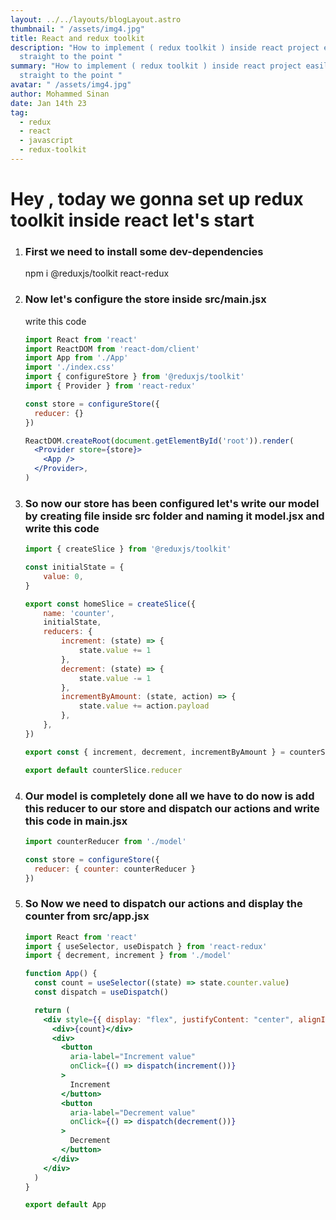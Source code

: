 ```yaml
---
layout: ../../layouts/blogLayout.astro
thumbnail: " /assets/img4.jpg"
title: React and redux toolkit
description: "How to implement ( redux toolkit ) inside react project easily and
  straight to the point "
summary: "How to implement ( redux toolkit ) inside react project easily and
  straight to the point "
avatar: " /assets/img4.jpg"
author: Mohammed Sinan
date: Jan 14th 23
tag:
  - redux
  - react
  - javascript
  - redux-toolkit
---
```

# H﻿ey , today we gonna set up redux toolkit inside react let's start

1. ### F﻿irst we need to install some dev-dependencies

   n﻿pm i @reduxjs/toolkit react-redux
2. ### N﻿ow let's configure the store inside src/main.jsx

   w﻿rite this code 

   ```jsx
   import React from 'react'
   import ReactDOM from 'react-dom/client'
   import App from './App'
   import './index.css'
   import { configureStore } from '@reduxjs/toolkit'
   import { Provider } from 'react-redux'

   const store = configureStore({
     reducer: {}
   })

   ReactDOM.createRoot(document.getElementById('root')).render(
     <Provider store={store}>
       <App />
     </Provider>,
   )

   ```
3. ### So now our store has been configured let's write our model by creating file inside src folder and naming it model.jsx and write this code

   ```jsx
   import { createSlice } from '@reduxjs/toolkit'

   const initialState = {
       value: 0,
   }

   export const homeSlice = createSlice({
       name: 'counter',
       initialState,
       reducers: {
           increment: (state) => {
               state.value += 1
           },
           decrement: (state) => {
               state.value -= 1
           },
           incrementByAmount: (state, action) => {
               state.value += action.payload
           },
       },
   })

   export const { increment, decrement, incrementByAmount } = counterSlice.actions

   export default counterSlice.reducer
   ```
4. ### Our model is completely done all we have to do now is add this reducer to our store and dispatch our actions and write this code in main.jsx

   ```jsx
   import counterReducer from './model'

   const store = configureStore({
     reducer: { counter: counterReducer }
   })

   ```
5. ### S﻿o Now we need to dispatch our actions and display the counter from src/app.jsx

   ```jsx
   import React from 'react'
   import { useSelector, useDispatch } from 'react-redux'
   import { decrement, increment } from './model'

   function App() {
     const count = useSelector((state) => state.counter.value)
     const dispatch = useDispatch()

     return (
       <div style={{ display: "flex", justifyContent: "center", alignItems: "center", minHeight: "100vh" }}>
         <div>{count}</div>
         <div>
           <button
             aria-label="Increment value"
             onClick={() => dispatch(increment())}
           >
             Increment
           </button>
           <button
             aria-label="Decrement value"
             onClick={() => dispatch(decrement())}
           >
             Decrement
           </button>
         </div>
       </div>
     )
   }

   export default App
   ```